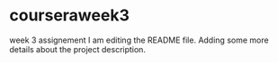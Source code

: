 # courseraweek3
week 3 assignement
I am editing the README file. Adding some more details about the project description.
